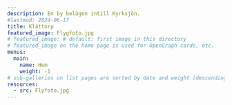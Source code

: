 ```yaml
---
description: En by belägen intill Kyrksjön.
#lastmod: 2024-06-17
title: Klättorp
featured_image: Flygfoto.jpg
# featured_image: # default: first image in this directory
# featured_image on the home page is used for OpenGraph cards, etc.
menus:
  main:
    name: Hem
    weight: -1
# sub-galleries on list pages are sorted by date and weight (descending)
resources:
  - src: Flyfoto.jpg
---
```

